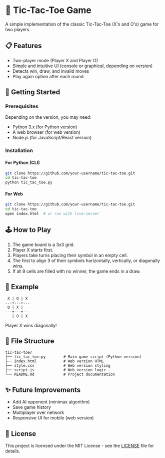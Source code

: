 
# 🧠 Tic-Tac-Toe Game

A simple implementation of the classic Tic-Tac-Toe (X's and O's) game for two players.

## 📋 Features

* Two-player mode (Player X and Player O)
* Simple and intuitive UI (console or graphical, depending on version)
* Detects win, draw, and invalid moves
* Play again option after each round

## 🚀 Getting Started

### Prerequisites

Depending on the version, you may need:

* Python 3.x (for Python version)
* A web browser (for web version)
* Node.js (for JavaScript/React version)

### Installation

#### For Python (CLI)

```bash
git clone https://github.com/your-username/tic-tac-toe.git
cd tic-tac-toe
python tic_tac_toe.py
```

#### For Web

```bash
git clone https://github.com/your-username/tic-tac-toe.git
cd tic-tac-toe
open index.html  # or run with live-server
```

## 🕹️ How to Play

1. The game board is a 3x3 grid.
2. Player X starts first.
3. Players take turns placing their symbol in an empty cell.
4. The first to align 3 of their symbols horizontally, vertically, or diagonally wins.
5. If all 9 cells are filled with no winner, the game ends in a draw.

## 🧩 Example

```
 X | O | X
---+---+---
 O | X |  
---+---+---
   | O | X
```

Player X wins diagonally!

## 📁 File Structure

```
tic-tac-toe/
├── tic_tac_toe.py        # Main game script (Python version)
├── index.html            # Web version HTML
├── style.css             # Web version styling
├── script.js             # Web version logic
└── README.md             # Project documentation
```

## ✨ Future Improvements

* Add AI opponent (minimax algorithm)
* Save game history
* Multiplayer over network
* Responsive UI for mobile (web version)

## 📄 License

This project is licensed under the MIT License - see the [LICENSE](LICENSE) file for details.
